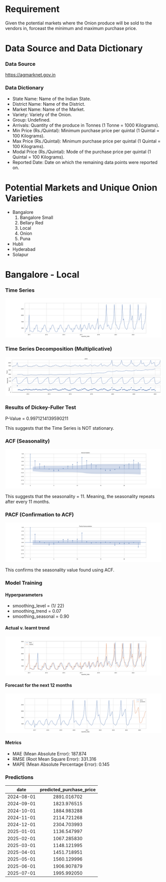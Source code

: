 # Requirement
Given the potential markets where the Onion produce will be sold to the vendors in, forceast the minimum and maximum purchase price.


# Data Source and Data Dictionary

### Data Source
https://agmarknet.gov.in

### Data Dictionary
- State Name: Name of the Indian State.
- District Name: Name of the District.
- Market Name: Name of the Market.
- Variety: Variety of the Onion.
- Group: Undefined.
- Arrivals: Quantity of the produce in Tonnes (1 Tonne = 1000 Kilograms).
- Min Price (Rs./Quintal): Minimum purchase price per quintal (1 Quintal = 100 Kilograms).
- Max Price (Rs./Quintal): Minimum purchase price per quintal (1 Quintal = 100 Kilograms).
- Modal Price (Rs./Quintal): Mode of the purchase price per quintal (1 Quintal = 100 Kilograms).
- Reported Date: Date on which the remaining data points were reported on.


# Potential Markets and Unique Onion Varieties
- Bangalore
    1. Bangalore Small
    2. Bellary Red
    3. Local
    4. Onion
    5. Puna
- Hubli
- Hyderabad
- Solapur


# Bangalore - Local
### Time Series
![alt text](artifacts/bangalore_local_time_series.png)

### Time Series Decomposition (Multiplicative)
![alt text](artifacts/bangalore_local_time_series_decomposition_multiplicative.png)

### Results of Dickey-Fuller Test
P-Value = 0.9971214139590211

This suggests that the Time Series is NOT stationary.

### ACF (Seasonality)
![alt text](artifacts/bangalore_local_acf.png)

This suggests that the seasonality = 11. Meaning, the seasonality repeats after every 11 months.

### PACF (Confirmation to ACF)
![alt text](artifacts/bangalore_local_pacf.png)

This confirms the seasonality value found using ACF.

### Model Training

#### Hyperparameters
- smoothing_level = (1/ 22)
- smoothing_trend = 0.07
- smoothing_seasonal = 0.90

#### Actual v. learnt trend
![alt text](artifacts/bangalore_local_model_training.png)

#### Forecast for the next 12 months
![alt text](artifacts/bangalore_local_model_forecast.png)

#### Metrics
- MAE (Mean Absolute Error): 187.874
- RMSE (Root Mean Square Error): 331.316
- MAPE (Mean Absolute Percentage Error): 0.145

### Predictions
| date | predicted_purchase_price |
| :-: | :-: |
| 2024-08-01 | 2891.016702 |
| 2024-09-01 | 1823.976515 |
| 2024-10-01 | 1884.983288 |
| 2024-11-01 | 2114.721268 |
| 2024-12-01 | 2304.703993 |
| 2025-01-01 | 1136.547997 |
| 2025-02-01 | 1067.285830 |
| 2025-03-01 | 1148.121995 |
| 2025-04-01 | 1451.718951 |
| 2025-05-01 | 1560.129996 |
| 2025-06-01 | 1906.907879 |
| 2025-07-01 | 1995.992050 |